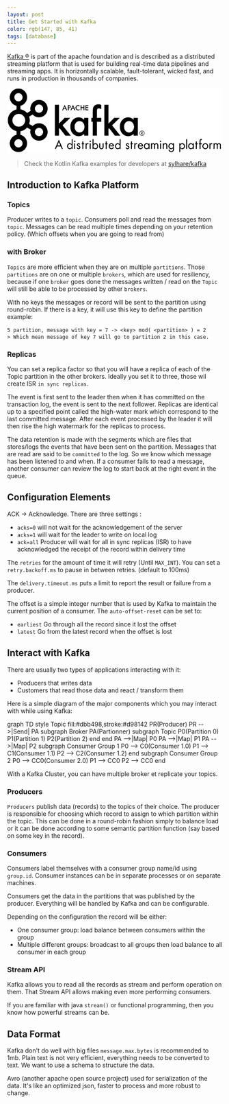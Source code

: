 ```yaml
---
layout: post
title: Get Started with Kafka
color: rgb(147, 85, 41)
tags: [database]
---
```


[Kafka ®](https://kafka.apache.org/) is part of the apache foundation and is described as a distributed streaming platform that
is used for building real-time data pipelines and streaming apps. 
It is horizontally scalable, fault-tolerant, wicked fast, and runs in production in thousands of companies.

![kafka logo](https://raw.githubusercontent.com/sylhare/kafka/master/logo.png)

> Check the Kotlin Kafka examples for developers at [sylhare/kafka](https://github.com/sylhare/kafka)


## Introduction to Kafka Platform

### Topics

Producer writes to a `topic`.
Consumers poll and read the messages from `topic`.
Messages can be read multiple times depending on your retention policy. 
(Which offsets when you are going to read from) 

### with Broker

`Topics` are more efficient when they are on multiple `partitions`. 
Those `partitions` are on one or multiple `brokers`, which are used for resiliency, because if one `broker` goes done the messages
written / read on the `Topic` will still be able to be processed by other `brokers`.

With no keys the messages or record will be sent to the partition using round-robin. 
If there is a key, it will use this key to define the partition example:
```
5 partition, message with key = 7 -> <key> mod( <partition> ) = 2 
> Which mean message of key 7 will go to partition 2 in this case.
```

### Replicas 

You can set a replica factor so that you will have a replica of each of the Topic partition in the other brokers.
Ideally you set it to three, those wil create ISR `in sync replicas`.

The event is first sent to the leader then when it has committed on the transaction log, the event is sent to the next follower.
Replicas are identical up to a specified point called the high-water mark which correspond to the last committed message.
After each event processed by the leader it will then rise the high watermark for the replicas to process.

The data retention is made with the segments which are files that stores/logs the events that have been sent on the partition.
Messages that are read are said to be `committed` to the log. So we know which message has been listened to and when.
If a consumer fails to read a message, another consumer can review the log to start back at the right event in the queue.

## Configuration Elements

ACK -> Acknowledge. There are three settings :
  - `acks=0` will not wait for the acknowledgement of the server
  - `acks=1` will wait for the leader to write on local log
  - `ack=all` Producer will wait for all in sync replicas (ISR) to have acknowledged the receipt of the record within delivery time

The `retries` for the amount of time it will retry (Until `MAX_INT`).
You can set a `retry.backoff.ms` to pause in between retries. (default to 100ms)    

The `delivery.timeout.ms` puts a limit to report the result or failure from a producer.

The offset is a simple integer number that is used by Kafka to maintain the current position of a consumer.
The `auto-offset-reset` can be set to:
 - `earliest` Go through all the record since it lost the offset  
 - `latest` Go from the latest record when the offset is lost

## Interact with Kafka

There are usually two types of applications interacting with it:
- Producers that writes data
- Customers that read those data and react / transform them

Here is a simple diagram of the major components which you may interact with while using Kafka:

<div class="mermaid">
graph TD
    style Topic fill:#dbb498,stroke:#d98142
    PR(Producer)
    PR -->|Send| PA
    subgraph Broker
    PA(Partionner)
    subgraph Topic
     P0(Partition 0)
     P1(Partition 1)
     P2(Partition 2)
    end
    end
    PA -->|Map| P0
    PA -->|Map| P1
    PA -->|Map| P2
    subgraph Consumer Group 1
     P0 --> C0(Consumer 1.0)
     P1 --> C1(Consumer 1.1)
     P2 --> C2(Consumer 1.2)
    end
    subgraph Consumer Group 2
     P0 --> CC0(Consumer 2.0)
     P1 --> CC0
     P2 --> CC0
    end
</div>

With a Kafka Cluster, you can have multiple broker et replicate your topics.

### Producers 

`Producers` publish data (records) to the topics of their choice. 
The producer is responsible for choosing which record to assign to which partition within the topic. 
This can be done in a round-robin fashion simply to balance load or it can be done according to some semantic partition function (say based on some key in the record). 

### Consumers

Consumers label themselves with a consumer group name/id using `group.id`.
Consumer instances can be in separate processes or on separate machines. 

Consumers get the data in the partitions that was published by the producer.
Everything will be handled by Kafka and can be configurable.

Depending on the configuration the record will be either:
 - One consumer group: load balance between consumers within the group
 - Multiple different groups: broadcast to all groups then load balance to all consumer in each group


### Stream API

Kafka allows you to read all the records as stream and perform operation on them.
That Stream API allows making even more performing consumers.

If you are familiar with java `stream()` or functional programming, then you know how
powerful streams can be. 

## Data Format

Kafka don't do well with big files `message.max.bytes` is recommended to 1mb.
Plain text is not very efficient, everything needs to be converted to text.
We want to use a schema to structure the data.

Avro (another apache open source project) used for serialization of the data.
It's like an optimized json, faster to process and more robust to change.
